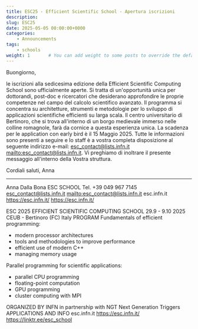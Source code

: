 ```yaml
---
title: ESC25 - Efficient Scientific School - Apertura iscrizioni 
description: 
slug: ESC25
date: 2025-05-05 00:00:00+0000
categories:
    - Announcements
tags:
    - schools
weight: 1       # You can add weight to some posts to override the default sorting (date descending)
---
```


Buongiorno,

le iscrizioni alla sedicesima edizione della Efficient Scientific Computing School sono ufficialmente aperte.
Si tratta di un'opportunità unica per dottorandi, post-doc e ricercatori che desiderano approfondire le proprie competenze nel campo del calcolo scientifico avanzato.
Il programma si concentra su architetture, strumenti e metodologie per lo sviluppo di applicazioni scientifiche efficienti su larga scala.
Il centro universitario di Bertinoro, che si trova all'interno di un borgo medievale immerso nelle colline romagnole, farà da cornice a questa esperienza unica.
La scadenza per le application con early bird è il 15 Maggio 2025.
Tutte le informazioni sono presenti a seguire e lo staff è a vostra completa disposizione al seguente indirizzo e-mail: esc_contact@lists.infn.it <mailto:esc_contact@lists.infn.it>.
Vi preghiamo di inoltrare il presente messaggio all'interno della Vostra struttura.

Cordiali saluti,
Anna

---
Anna Dalla Bona
ESC SCHOOL
Tel. +39 049 967 7145
esc_contact@lists.infn.it <mailto:esc_contact@lists.infn.it>
esc.infn.it <https://esc.infn.it/>
 <https://esc.infn.it/>


ESC 2025
EFFICIENT SCIENTIFIC COMPUTING SCHOOL
29.9 - 9.10 2025
CEUB - Bertinoro (FC) Italy
PROGRAM
Fundamentals of efficient programming:
- modern processor architectures
- tools and methodologies to improve performance
- efficient use of modern C++
- managing memory usage

Parallel programming for scientific applications:
- parallel CPU programming
- floating-point computation
- GPU programming
- cluster computing with MPI

ORGANIZED BY
INFN
in partnership with
NGT Next Generation Triggers
APPLICATIONS AND INFO
esc.infn.it <https://esc.infn.it/>
 <https://linktr.ee/esc_school> 	


